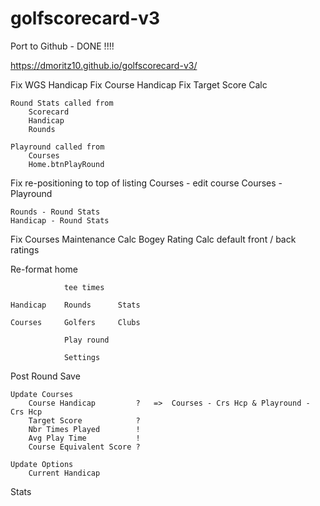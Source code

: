 # golfscorecard-v3
 
 Port to Github - DONE !!!!
 
 https://dmoritz10.github.io/golfscorecard-v3/


Fix WGS Handicap
    Fix Course Handicap 
    Fix Target Score Calc

    Round Stats called from 
        Scorecard
        Handicap
        Rounds

    Playround called from
        Courses
        Home.btnPlayRound

Fix re-positioning to top of listing
    Courses - edit course
    Courses - Playround

    Rounds - Round Stats
    Handicap - Round Stats

Fix Courses Maintenance
    Calc Bogey Rating
    Calc default front / back ratings

Re-format home

                tee times

    Handicap	Rounds		Stats

    Courses		Golfers		Clubs

                Play round

                Settings 

Post Round Save

    Update Courses
        Course Handicap	        ?   =>  Courses - Crs Hcp & Playround - Crs Hcp
        Target Score	        ?
        Nbr Times Played        !	
        Avg Play Time	        !
        Course Equivalent Score ?

    Update Options
        Current Handicap

Stats
